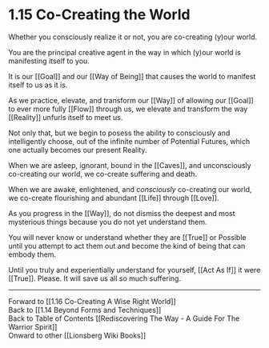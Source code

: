 # 1.15 Co-Creating the World

Whether you consciously realize it or not, you are co-creating (y)our world.

You are the principal creative agent in the way in which (y)our world is manifesting itself to you. 

It is our [[Goal]] and our [[Way of Being]] that causes the world to manifest itself to us as it is. 

As we practice, elevate, and transform our [[Way]] of allowing our [[Goal]] to ever more fully [[Flow]] through us, we elevate and transform the way [[Reality]] unfurls itself to meet us. 

Not only that, but we begin to posess the ability to consciously and intelligently choose, out of the infinite number of Potential Futures, which one actually becomes our present Reality. 

When we are asleep, ignorant, bound in the [[Caves]], and unconsciously co-creating our world, we co-create suffering and death. 

When we are awake, enlightened, and _consciously_ co-creating our world, we co-create flourishing and abundant [[Life]] through [[Love]]. 

As you progress in the [[Way]], do not dismiss the deepest and most mysterious things because you do not yet understand them. 

You will never know or understand whether they are [[True]] or Possible until you attempt to act them out and become the kind of being that can embody them. 

Until you truly and experientially understand for yourself, [[Act As If]] it were [[True]]. Please. 
It will save us all so much suffering. 

____
Forward to [[1.16 Co-Creating A Wise Right World]]  
Back to [[1.14 Beyond Forms and Techniques]]  
Back to Table of Contents [[Rediscovering The Way - A Guide For The Warrior Spirit]]  
Onward to other [[Lionsberg Wiki Books]]  


